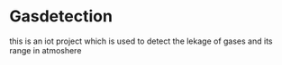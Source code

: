 # Gasdetection
this is an iot project which is used to detect the lekage of gases and its range in atmoshere
